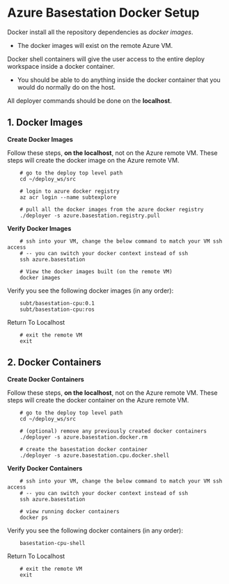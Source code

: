 # Azure Basestation Docker Setup

Docker install all the repository dependencies as *docker images*.

- The docker images will exist on the remote Azure VM.

Docker shell containers will give the user access to the entire deploy workspace inside a docker container.

- You should be able to do anything inside the docker container that you would do normally do on the host.

All deployer commands should be done on the **localhost**.

## 1. Docker Images

**Create Docker Images**

Follow these steps, **on the localhost**, not on the Azure remote VM. These steps will create the docker image on the Azure remote VM.

        # go to the deploy top level path
        cd ~/deploy_ws/src

        # login to azure docker registry
        az acr login --name subtexplore

        # pull all the docker images from the azure docker registry
        ./deployer -s azure.basestation.registry.pull

**Verify Docker Images**

        # ssh into your VM, change the below command to match your VM ssh access
        # -- you can switch your docker context instead of ssh
        ssh azure.basestation

        # View the docker images built (on the remote VM)
        docker images

Verify you see the following docker images (in any order):

        subt/basestation-cpu:0.1
        subt/basestation-cpu:ros

Return To Localhost

        # exit the remote VM
        exit

## 2. Docker Containers

**Create Docker Containers**

Follow these steps, **on the localhost**, not on the Azure remote VM. These steps will create the docker container on the Azure remote VM.

        # go to the deploy top level path
        cd ~/deploy_ws/src

        # (optional) remove any previously created docker containers
        ./deployer -s azure.basestation.docker.rm

        # create the basestation docker container
        ./deployer -s azure.basestation.cpu.docker.shell

**Verify Docker Containers**

        # ssh into your VM, change the below command to match your VM ssh access
        # -- you can switch your docker context instead of ssh
        ssh azure.basestation

        # view running docker containers
        docker ps

Verify you see the following docker containers (in any order):

        basestation-cpu-shell

Return To Localhost

        # exit the remote VM
        exit
